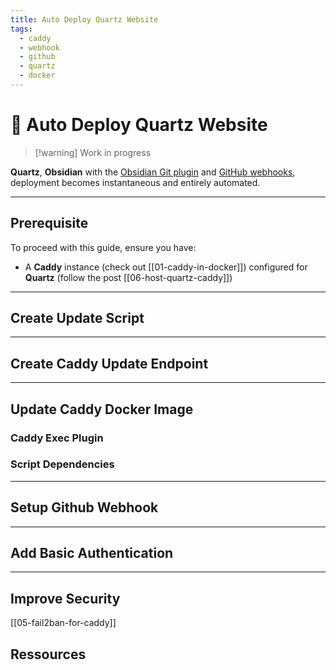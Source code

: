 ```yaml
---
title: Auto Deploy Quartz Website
tags:
  - caddy
  - webhook
  - github
  - quartz
  - docker
---
```


# 🚀 Auto Deploy Quartz Website

> [!warning] Work in progress

**Quartz**, **Obsidian** with the [Obsidian Git plugin](https://github.com/denolehov/obsidian-git) and [GitHub webhooks](https://docs.github.com/en/webhooks), deployment becomes instantaneous and entirely automated.

---
## Prerequisite
To proceed with this guide, ensure you have:
- A **Caddy** instance (check out [[01-caddy-in-docker]]) configured for **Quartz** (follow the post [[06-host-quartz-caddy]])

---
## Create Update Script

---
## Create Caddy Update Endpoint

---
## Update Caddy Docker Image

### Caddy Exec Plugin

### Script Dependencies

---
## Setup Github Webhook

---
## Add Basic Authentication

---
## Improve Security

[[05-fail2ban-for-caddy]]

## Ressources